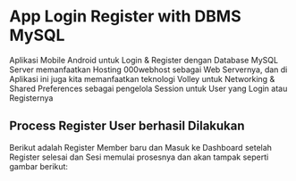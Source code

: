 # App Login Register with DBMS MySQL
Aplikasi Mobile Android untuk Login & Register dengan Database MySQL Server memanfaatkan Hosting 000webhost sebagai Web Servernya, dan di Aplikasi ini juga kita memanfaatkan teknologi Volley untuk Networking & Shared Preferences sebagai pengelola Session untuk User yang Login atau Registernya

## Process Register User berhasil Dilakukan
Berikut adalah Register Member baru dan Masuk ke Dashboard setelah Register selesai dan Sesi memulai prosesnya dan akan tampak seperti gambar berikut:

<img src=""/>
